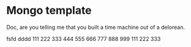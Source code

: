 # Mongo template

Doc, are you telling me that you built a time machine out of a delorean.


fsfd
dddd
111
222
333
444
555
666
777
888
999
111
222
333
